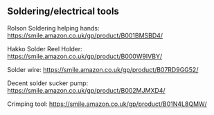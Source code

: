 ## Soldering/electrical tools

Rolson Soldering helping hands: https://smile.amazon.co.uk/gp/product/B001BMSBD4/

Hakko Solder Reel Holder: https://smile.amazon.co.uk/gp/product/B000W9IVBY/

Solder wire: https://smile.amazon.co.uk/gp/product/B07RD9GG52/

Decent solder sucker pump: https://smile.amazon.co.uk/gp/product/B002MJMXD4/

Crimping tool: https://smile.amazon.co.uk/gp/product/B01N4L8QMW/
